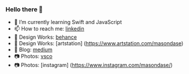 ### Hello there 👋
- 🌱 I’m currently learning Swift and JavaScript
- 📫 How to reach me: [linkedin](https://www.linkedin.com/in/osmanesad/)
- 🎨 Design Works: [behance](https://www.behance.net/osmanesad)
- 🎨 Design Works: [artstation] (https://www.artstation.com/masondase)
- 📜 Blog: [medium](https://medium.com/@osmanesad)
- 📷 Photos: [vsco](https://vsco.co/osmanesad/gallery)
- 📷 Photos: [instagram] (https://www.instagram.com/masondase/)

<!--
**osmanesad/osmanesad** is a ✨ _special_ ✨ repository because its `README.md` (this file) appears on your GitHub profile.

Here are some ideas to get you started:

- 🔭 I’m currently working on ...
- 🌱 I’m currently learning ...
- 👯 I’m looking to collaborate on ...
- 🤔 I’m looking for help with ...
- 💬 Ask me about ...
- 📫 How to reach me: ...
- 😄 Pronouns: ...
- ⚡ Fun fact: ...
-->
